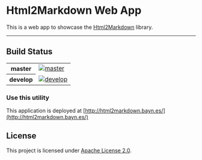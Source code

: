 # Html2Markdown Web App

This is a web app to showcase the [Html2Markdown](https://github.com/baynezy/Html2Markdown) library.

---

## Build Status

<table>
    <tr>
        <th>master</th>
		<td><a href="https://ci.appveyor.com/project/baynezy/html2markdown-bayn-es"><img src="https://ci.appveyor.com/api/projects/status/ypphatvsv8a3eubo/branch/master?svg=true" alt="master" title="master" /></a></td>
    </tr>
    <tr>
        <th>develop</th>
		<td><a href="https://ci.appveyor.com/project/baynezy/html2markdown-bayn-es"><img src="https://ci.appveyor.com/api/projects/status/ypphatvsv8a3eubo/branch/develop?svg=true" alt="develop" title="develop" /></a></td>
    </tr>
</table>

### Use this utility
This application is deployed at [http://html2markdown.bayn.es/](http://html2markdown.bayn.es/)

## License
This project is licensed under [Apache License 2.0](http://www.apache.org/licenses/LICENSE-2.0).